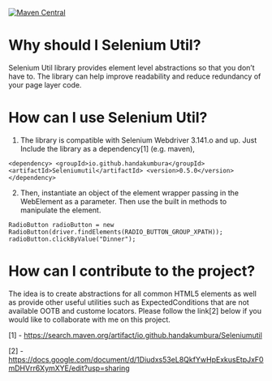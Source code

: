 [![Maven Central](https://img.shields.io/maven-central/v/io.github.handakumbura/Seleniumutil.svg?label=Maven%20Central)](https://search.maven.org/search?q=g:%22io.github.handakumbura%22%20AND%20a:%22Seleniumutil%22)

# Why should I Selenium Util?
Selenium Util library provides element level abstractions so that you don’t have to. The library can help improve readability and reduce redundancy of your page layer code. 

# How can I use Selenium Util?
1. The library is compatible with Selenium Webdriver 3.141.o and up. Just Include the library as a dependency[1] (e.g. maven),

`<dependency>
  <groupId>io.github.handakumbura</groupId>
  <artifactId>Seleniumutil</artifactId>
  <version>0.5.0</version>
</dependency>`

2. Then, instantiate an object of the element wrapper passing in the WebElement as a parameter. Then use the built in methods to manipulate the element.

`RadioButton radioButton = new RadioButton(driver.findElements(RADIO_BUTTON_GROUP_XPATH));
radioButton.clickByValue("Dinner");	` 

# How can I contribute to the project?
The idea is to create abstractions for all common HTML5 elements as well as provide other useful utilities such as ExpectedConditions that are not available OOTB and custome locators. Please follow the link[2] below if you would like to collaborate with me on this project.

[1] - https://search.maven.org/artifact/io.github.handakumbura/Seleniumutil

[2] - https://docs.google.com/document/d/1Diudxs53eL8QkfYwHpExkusEtpJxF0mDHVrr6XymXYE/edit?usp=sharing
